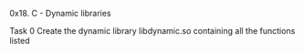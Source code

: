 0x18. C - Dynamic libraries

Task 0 Create the dynamic library libdynamic.so containing all the functions listed



